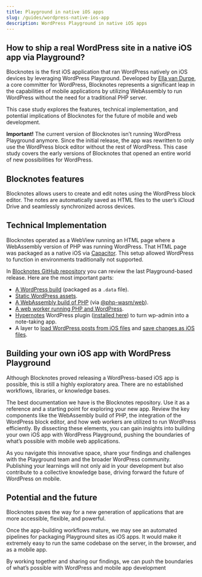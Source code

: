 ```yaml
---
title: Playground in native iOS apps
slug: /guides/wordpress-native-ios-app
description: WordPress Playground in native iOS apps
---
```


## How to ship a real WordPress site in a native iOS app via Playground?

Blocknotes is the first iOS application that ran WordPress natively on iOS devices by leveraging WordPress Playground. Developed by [Ella van Durpe](https://profiles.wordpress.org/ellatrix/), a core committer for WordPress, Blocknotes represents a significant leap in the capabilities of mobile applications by utilizing WebAssembly to run WordPress without the need for a traditional PHP server.

This case study explores the features, technical implementation, and potential implications of Blocknotes for the future of mobile and web development.

**Important!** The current version of Blocknotes isn’t running WordPress Playground anymore. Since the initial release, the app was rewritten to only use the WordPress block editor without the rest of WordPress. This case study covers the early versions of Blocknotes that opened an entire world of new possibilities for WordPress.

## Blocknotes features

Blocknotes allows users to create and edit notes using the WordPress block editor. The notes are automatically saved as HTML files to the user’s iCloud Drive and seamlessly synchronized across devices.

## Technical Implementation

Blocknotes operated as a WebView running an HTML page where a WebAssembly version of PHP was running WordPress. That HTML page was packaged as a native iOS via [Capacitor](https://capacitorjs.com/). This setup allowed WordPress to function in environments traditionally not supported.

In [Blocknotes GitHub repository](https://github.com/blocknotes-org/blocknotes/tree/e08535883332be9a45a0c75b750c54a4e17f6748) you can review the last Playground-based release. Here are the most important parts:

-   [A WordPress build](https://github.com/blocknotes-org/blocknotes/blob/e08535883332be9a45a0c75b750c54a4e17f6748/src/js/wp-6.2.data) (packaged as a `.data` file).
-   [Static WordPress assets](https://github.com/blocknotes-org/blocknotes/tree/e08535883332be9a45a0c75b750c54a4e17f6748/public).
-   [A WebAssembly build of PHP](https://github.com/blocknotes-org/blocknotes/tree/e08535883332be9a45a0c75b750c54a4e17f6748/node_modules/%40php-wasm/web) (via [@php-wasm/web](https://npmjs.com/package/@php-wasm/web)).
-   [A web worker running PHP and WordPress](https://github.com/blocknotes-org/blocknotes/blob/e08535883332be9a45a0c75b750c54a4e17f6748/src/js/worker.js).
-   [Hypernotes](https://wordpress.com/plugins/hypernotes) WordPress plugin ([installed here](https://github.com/blocknotes-org/blocknotes/blob/e08535883332be9a45a0c75b750c54a4e17f6748/src/js/index.js#L160)) to turn wp-admin into a note-taking app.
-   A layer to [load WordPress posts from iOS files](https://github.com/blocknotes-org/blocknotes/blob/e08535883332be9a45a0c75b750c54a4e17f6748/src/js/index.js#L39) and [save changes as iOS files](https://github.com/blocknotes-org/blocknotes/blob/e08535883332be9a45a0c75b750c54a4e17f6748/src/js/save-data.js).

## Building your own iOS app with WordPress Playground

Although Blocknotes proved releasing a WordPress-based iOS app is possible, this is still a highly exploratory area. There are no established workflows, libraries, or knowledge bases.

The best documentation we have is the Blocknotes repository. Use it as a reference and a starting point for exploring your new app. Review the key components like the WebAssembly build of PHP, the integration of the WordPress block editor, and how web workers are utilized to run WordPress efficiently. By dissecting these elements, you can gain insights into building your own iOS app with WordPress Playground, pushing the boundaries of what’s possible with mobile web applications.

As you navigate this innovative space, share your findings and challenges with the Playground team and the broader WordPress community. Publishing your learnings will not only aid in your development but also contribute to a collective knowledge base, driving forward the future of WordPress on mobile.

## Potential and the future

Blocknotes paves the way for a new generation of applications that are more accessible, flexible, and powerful.

Once the app-building workflows mature, we may see an automated pipelines for packaging Playground sites as iOS apps. It would make it extremely easy to run the same codebase on the server, in the browser, and as a mobile app.

By working together and sharing our findings, we can push the boundaries of what’s possible with WordPress and mobile app development
